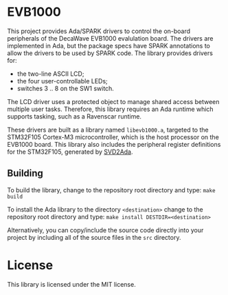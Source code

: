 # EVB1000

This project provides Ada/SPARK drivers to control the on-board peripherals of
the DecaWave EVB1000 evalulation board. The drivers are implemented in Ada, but
the package specs have SPARK annotations to allow the drivers to be used by
SPARK code. The library provides drivers for:
  * the two-line ASCII LCD;
  * the four user-controllable LEDs;
  * switches 3 .. 8 on the SW1 switch.

The LCD driver uses a protected object to manage shared access between multiple
user tasks. Therefore, this library requires an Ada runtime which supports
tasking, such as a Ravenscar runtime.

These drivers are built as a library named `libevb1000.a`, targeted to
the STM32F105 Cortex-M3 microcontroller, which is the host processor on the
EVB1000 board. This library also includes the peripheral register definitions
for the STM32F105, generated by [SVD2Ada](https://github.com/AdaCore/svd2ada).

## Building

To build the library, change to the repository root directory and type: 
``make build``

To install the Ada library to the directory `<destination>` change to the 
repository root directory and type:
``make install DESTDIR=<destination>``

Alternatively, you can copy/include the source code directly into your project
by including all of the source files in the `src` directory.

# License

This library is licensed under the MIT license.

